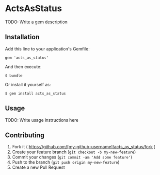 # ActsAsStatus

TODO: Write a gem description

## Installation

Add this line to your application's Gemfile:

    gem 'acts_as_status'

And then execute:

    $ bundle

Or install it yourself as:

    $ gem install acts_as_status

## Usage

TODO: Write usage instructions here

## Contributing

1. Fork it ( https://github.com/[my-github-username]/acts_as_status/fork )
2. Create your feature branch (`git checkout -b my-new-feature`)
3. Commit your changes (`git commit -am 'Add some feature'`)
4. Push to the branch (`git push origin my-new-feature`)
5. Create a new Pull Request
